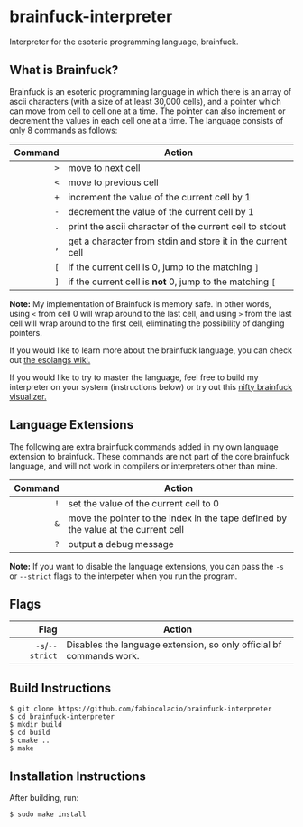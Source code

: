 # brainfuck-interpreter

Interpreter for the esoteric programming language, brainfuck.

## What is Brainfuck?

Brainfuck is an esoteric programming language in which there is an array of ascii
characters (with a size of at least 30,000 cells), and a pointer which can move
from cell to cell one at a time. The pointer can also increment or decrement the values in each cell
one at a time. The language consists of only 8 commands as follows:

Command | Action
-------:|---
``>``   | move to next cell
``<``   | move to previous cell
``+``   | increment the value of the current cell by 1
``-``   | decrement the value of the current cell by 1
``.``   | print the ascii character of the current cell to stdout
``,``   | get a character from stdin and store it in the current cell
``[``   | if the current cell is 0, jump to the matching ``]``
``]``   | if the current cell is **not** 0, jump to the matching ``[``

**Note:**
My implementation of Brainfuck is memory safe.
In other words, using ``<`` from cell 0 will wrap around to the
last cell, and using ``>`` from the last cell will wrap around to
the first cell, eliminating the possibility of dangling pointers.

If you would like to learn more about the brainfuck language,
you can check out [the esolangs wiki.](http://esolangs.org/wiki/brainfuck)

If you would like to try to master the language, feel free to build my interpreter on
your system (instructions below)
or try out this [nifty brainfuck visualizer.](http://fatiherikli.github.io/brainfuck-visualizer/)

## Language Extensions

The following are extra brainfuck commands added in my own language extension
to brainfuck. These commands are not part of the core brainfuck language, and
will not work in compilers or interpreters other than mine.

Command | Action
-------:|---
``!``   | set the value of the current cell to 0
``&``   | move the pointer to the index in the tape defined by the value at the current cell 
``?``   | output a debug message

**Note:**
If you want to disable the language extensions, you can pass the ``-s`` or ``--strict``
flags to the interpeter when you run the program.

## Flags

Flag                | Action
-------------------:|---
``-s``/``--strict`` | Disables the language extension, so only official bf commands work.

## Build Instructions

```
$ git clone https://github.com/fabiocolacio/brainfuck-interpreter
$ cd brainfuck-interpreter
$ mkdir build
$ cd build
$ cmake ..
$ make
```

## Installation Instructions

After building, run:

```
$ sudo make install
```
